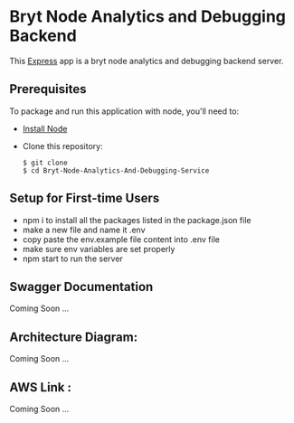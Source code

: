 # Bryt Node Analytics and Debugging Backend

This [Express](https://expressjs.com/) app is a bryt node analytics and debugging backend server.

## Prerequisites

To package and run this application with node, you'll need to:

* [Install Node](https://nodejs.org/en/) 
* Clone this repository:

      $ git clone 
      $ cd Bryt-Node-Analytics-And-Debugging-Service
      

## Setup for First-time Users

* npm i to install all the packages listed in the package.json file
* make a new file and name it .env
* copy paste the env.example file content into .env file
* make sure env variables are set properly
* npm start to run the server

## Swagger Documentation

Coming Soon ...

## Architecture Diagram: 

Coming Soon ...

## AWS Link : 

Coming Soon ...


